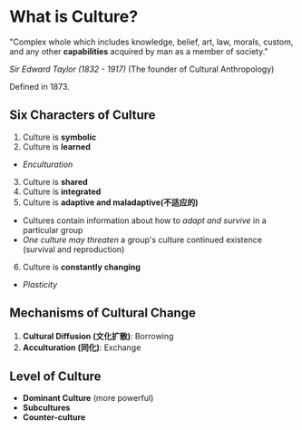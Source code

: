 # What is Culture?

"Complex whole which includes knowledge, belief, art, law, morals, custom, and any other **capabilities** acquired by man as a member of society."

_Sir Edward Taylor (1832 - 1917)_ (The founder of Cultural Anthropology)

Defined in 1873.

## Six Characters of Culture

1. Culture is **symbolic**
2. Culture is **learned**
  - _Enculturation_
3. Culture is **shared**
4. Culture is **integrated**
5. Culture is **adaptive and maladaptive(不适应的)**
  - Cultures contain information about how to _adapt and survive_ in a particular group
  - _One culture may threaten_ a group's culture continued existence (survival and reproduction)
6. Culture is **constantly changing**
  - _Plasticity_

## Mechanisms of Cultural Change

1. **Cultural Diffusion (文化扩散)**: Borrowing
2. **Acculturation (同化)**: Exchange

## Level of Culture

- **Dominant Culture** (more powerful)
- **Subcultures**
- **Counter-culture**
